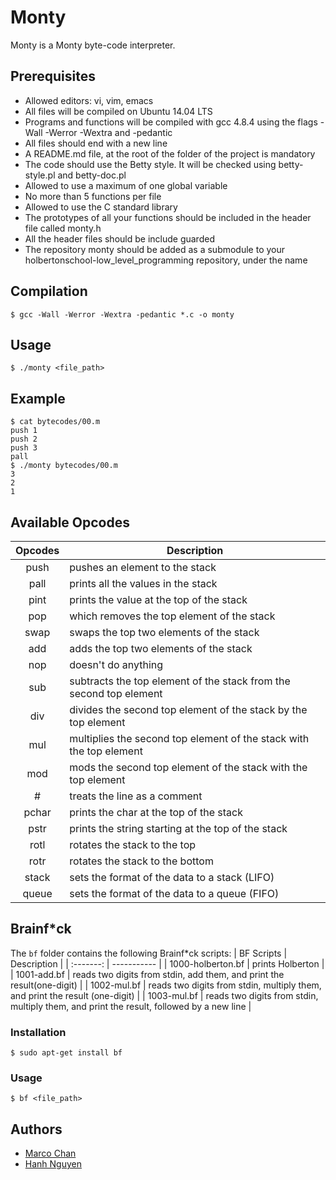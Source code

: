 # Monty
Monty is a Monty byte-code interpreter.

## Prerequisites
* Allowed editors: vi, vim, emacs
* All files will be compiled on Ubuntu 14.04 LTS
* Programs and functions will be compiled with gcc 4.8.4 using the flags -Wall -Werror -Wextra and -pedantic
* All files should end with a new line
* A README.md file, at the root of the folder of the project is mandatory
* The code should use the Betty style. It will be checked using betty-style.pl and betty-doc.pl
* Allowed to use a maximum of one global variable
* No more than 5 functions per file
* Allowed to use the C standard library
* The prototypes of all your functions should be included in the header file called monty.h
* All the header files should be include guarded
* The repository monty should be added as a submodule to your holbertonschool-low_level_programming repository, under the name

## Compilation
`$ gcc -Wall -Werror -Wextra -pedantic *.c -o monty`

## Usage
`$ ./monty <file_path>`

## Example
```
$ cat bytecodes/00.m
push 1
push 2
push 3
pall
$ ./monty bytecodes/00.m
3
2
1
```

## Available Opcodes
| Opcodes	| Description	|
| :-------:	| -----------	|
| push		| pushes an element to the stack |
| pall		| prints all the values in the stack |
| pint		| prints the value at the top of the stack |
| pop		| which removes the top element of the stack |
| swap		| swaps the top two elements of the stack |
| add		| adds the top two elements of the stack |
| nop		| doesn't do anything |
| sub		| subtracts the top element of the stack from the second top element |
| div		| divides the second top element of the stack by the top element |
| mul		| multiplies the second top element of the stack with the top element|
| mod		| mods the second top element of the stack with the top element |
| #		| treats the line as a comment |
| pchar		| prints the char at the top of the stack |
| pstr		| prints the string starting at the top of the stack |
| rotl		| rotates the stack to the top |
| rotr		| rotates the stack to the bottom |
| stack		| sets the format of the data to a stack (LIFO) |
| queue		| sets the format of the data to a queue (FIFO) |

## Brainf*ck
The `bf` folder contains the following Brainf*ck scripts:
| BF Scripts	| Description	|
| :-------:	| -----------	|
| 1000-holberton.bf	| prints Holberton |
| 1001-add.bf		| reads two digits from stdin, add them, and print the result(one-digit) |
| 1002-mul.bf		| reads two digits from stdin, multiply them, and print the result (one-digit) |
| 1003-mul.bf		| reads two digits from stdin, multiply them, and print the result, followed by a new line |

### Installation
`$ sudo apt-get install bf`

### Usage
`$ bf <file_path>`

## Authors
* [Marco Chan](https://github.com/inspiredtolive)
* [Hanh Nguyen](https://github.com/hanhuyeny2k)
